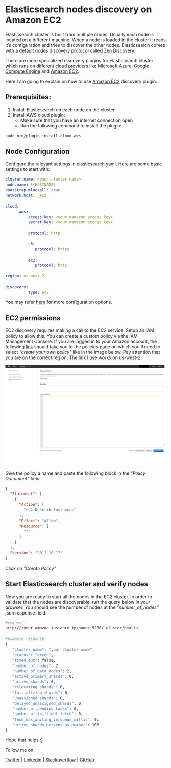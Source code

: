 # Elasticsearch nodes discovery on Amazon EC2

Elasticsearch cluster is built from multiple nodes. Usually each node is located on a different machine. 
When a node is loaded in the cluster it reads it’s configuration and tries to discover the other nodes.
Elasticsearch comes with a default nodes discovery protocol called [Zen Discovery](https://www.elastic.co/guide/en/elasticsearch/reference/current/modules-discovery-zen.html).

There are more specialized discovery plugins for Elasticsearch cluster which runs on different cloud providers 
like [Microsoft Azure](https://www.elastic.co/guide/en/elasticsearch/reference/current/modules-discovery-azure.html), [Google Compute Engine](https://www.elastic.co/guide/en/elasticsearch/reference/current/modules-discovery-gce.html) and [Amazon EC2](https://www.elastic.co/guide/en/elasticsearch/reference/current/modules-discovery-ec2.html).

Here I am going to explain on how to use [Amazon EC2](https://www.elastic.co/guide/en/elasticsearch/reference/current/modules-discovery-ec2.html) discovery plugin.

## Prerequisites:
1. Install Elasticsearch on each node on the cluster
2. Install AWS cloud plugin:
   * Make sure that you have an internet connection open
   * Run the following command to install the plugin:    

```bash
sudo bin/plugin install cloud-aws
```    

## Node Configuration
Configure the relevant settings in elasticsearch.yaml. Here are some basic settings to start with:

```yaml
cluster.name: <your-cluster-name>
node.name: ${HOSTNAME}
bootstrap.mlockall: true
network.host: _ec2_

cloud:
      aws:
          access_key: <your mamazon access key>
          secret_key: <your mamazon secret key>

          protocol: http
          
          s3:
             protocol: https
          
          ec2:
             protocol: http

region: us-west-2

discovery:
          type: ec2
```

You may refer [here](https://www.elastic.co/guide/en/elasticsearch/plugins/2.3/cloud-aws-discovery.html) for more configuration options.

## EC2 permissions
EC2 discovery requires making a call to the EC2 service. Setup an IAM policy to allow this.
You can create a custom policy via the IAM Management Console. 
If you are logged in to your Amazon account, the following [link](https://console.aws.amazon.com/iam/home?region=us-west-2#policies) should take you to the policies page 
on which you'll need to select _"create your own policy"_ like in the image below. 
Pay attention that you are on the correct region. The link I use works on us-west-2.

![Amazon policy page](/static/img/amazon-policy.png)

Give the policy a name and paste the following block in the _"Policy Document"_ field

```json
{
  "Statement": [
    {
      "Action": [
        "ec2:DescribeInstances"
      ],
      "Effect": "Allow",
      "Resource": [
        "*"
      ]
    }
  ],
  "Version": "2012-10-17"
}
```

Click on _"Create Policy"_

## Start Elasticsearch cluster and verify nodes
Now you are ready to start all the nodes in the EC2 cluster.
In order to validate that the nodes are discoverable, run the query below in your browser.
You should see the number of nodes at the *"number_of_nodes"* json response field.

```bash
#request:
http://<your amazon instance ip/name>:9200/_cluster/health

#example response
{
   "cluster_name": "your-cluster-name",
   "status": "green",
   "timed_out": false,
   "number_of_nodes": 2,
   "number_of_data_nodes": 2,
   "active_primary_shards": 0,
   "active_shards": 0,
   "relocating_shards": 0,
   "initializing_shards": 0,
   "unassigned_shards": 0,
   "delayed_unassigned_shards": 0,
   "number_of_pending_tasks": 0,
   "number_of_in_flight_fetch": 0,
   "task_max_waiting_in_queue_millis": 0,
   "active_shards_percent_as_number": 100
}
```

Hope that helps :)

Follow me on:

[Twitter](https://twitter.com/EyalDahari) | [Linkedin](https://twitter.com/EyalDahari) | [Stackoverflow](http://stackexchange.com/users/7651751/e-dahari?tab=activity) | [GitHub](https://github.com/eyaldahari)